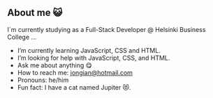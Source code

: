 ## About me 😺

I´m currently studying as a Full-Stack Developer @ Helsinki Business College ...

-  I’m currently learning  JavaScript, CSS and HTML.
-  I’m looking for help with JavaScript, CSS, and HTML.
-  Ask me about anything 😋
-  How to reach me: jongian@hotmail.com
-  Pronouns: he/him
-  Fun fact: I have a cat named Jupiter 😻.

